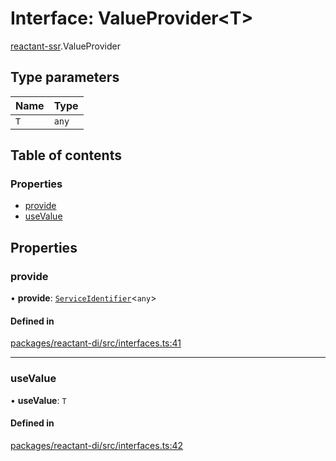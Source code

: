 # Interface: ValueProvider<T\>

[reactant-ssr](../modules/reactant_ssr.md).ValueProvider

## Type parameters

| Name | Type |
| :------ | :------ |
| `T` | `any` |

## Table of contents

### Properties

- [provide](reactant_ssr.ValueProvider.md#provide)
- [useValue](reactant_ssr.ValueProvider.md#usevalue)

## Properties

### provide

• **provide**: [`ServiceIdentifier`](../modules/reactant_ssr.md#serviceidentifier)<`any`\>

#### Defined in

[packages/reactant-di/src/interfaces.ts:41](https://github.com/unadlib/reactant/blob/f66dad8a/packages/reactant-di/src/interfaces.ts#L41)

___

### useValue

• **useValue**: `T`

#### Defined in

[packages/reactant-di/src/interfaces.ts:42](https://github.com/unadlib/reactant/blob/f66dad8a/packages/reactant-di/src/interfaces.ts#L42)
